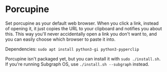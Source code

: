 # Porcupine

Set porcupine as your default web browser. When you click a link, instead of opening it, it just copies the URL to your clipboard and notifies you about this. This way you'll never accidentally open a link you don't want to, and you can easily choose which browser to paste it into.

Dependencies: `sudo apt install python3-gi python3-pyperclip`

Porcupine isn't packaged yet, but you can install it with `sudo ./install.sh`. If you're running Subgraph OS, use `./install.sh --subgraph` instead.
